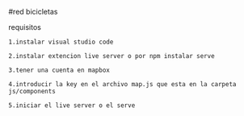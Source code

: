 #red bicicletas

requisitos

    1.instalar visual studio code

    2.instalar extencion live server o por npm instalar serve

    3.tener una cuenta en mapbox

    4.introducir la key en el archivo map.js que esta en la carpeta js/components

    5.iniciar el live server o el serve
